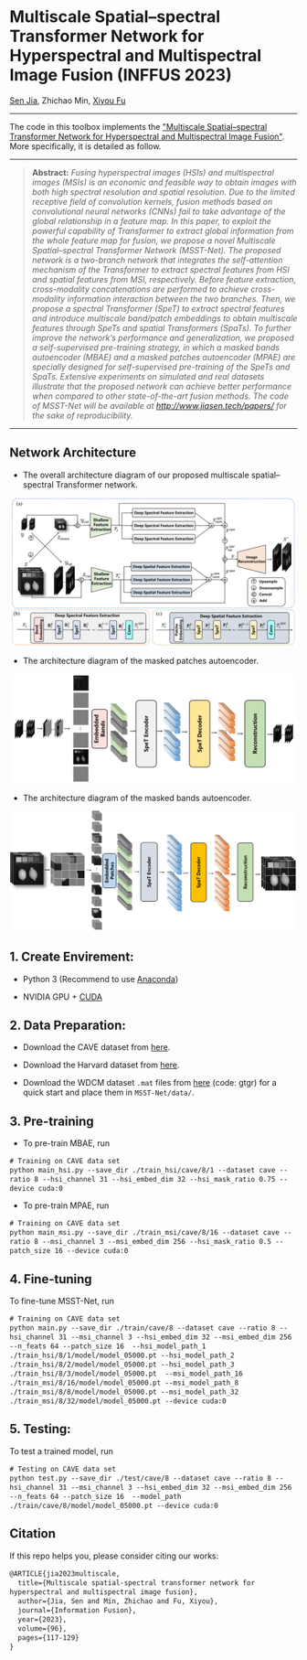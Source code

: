# Multiscale Spatial–spectral Transformer Network for Hyperspectral and Multispectral Image Fusion (INFFUS 2023)


[Sen Jia](https://scholar.google.com.hk/citations?hl=zh-CN&user=UxbDMKoAAAAJ), Zhichao Min, [Xiyou Fu](https://scholar.google.com.hk/citations?user=DFgGGCQAAAAJ&hl=zh-CN&oi=sra)

___________

The code in this toolbox implements the ["Multiscale Spatial–spectral Transformer Network for Hyperspectral and Multispectral Image Fusion"](https://www.sciencedirect.com/science/article/abs/pii/S1566253523000921). More specifically, it is detailed as follow.

<hr />

> **Abstract:** *Fusing hyperspectral images (HSIs) and multispectral images (MSIs) is an economic and feasible way to obtain images with both high spectral resolution and spatial resolution. Due to the limited receptive field of convolution kernels, fusion methods based on convolutional neural networks (CNNs) fail to take advantage
of the global relationship in a feature map. In this paper, to exploit the powerful capability of Transformer to extract global information from the whole feature map for fusion, we propose a novel Multiscale Spatial–spectral Transformer Network (MSST-Net). The proposed network is a two-branch network that integrates the self-attention mechanism of the Transformer to extract spectral features from HSI and spatial features from MSI, respectively. Before feature extraction, cross-modality concatenations are performed to achieve cross-modality information interaction between the two branches. Then, we propose a spectral Transformer (SpeT) to extract spectral features and introduce multiscale band/patch embeddings to obtain multiscale features through SpeTs and spatial Transformers (SpaTs). To further improve the network’s performance and generalization, we proposed a self-supervised pre-training strategy, in which a masked bands autoencoder (MBAE) and a masked patches autoencoder (MPAE) are specially designed for self-supervised pre-training of the SpeTs and SpaTs. Extensive experiments on simulated and real datasets illustrate that the proposed network can achieve better performance when compared to other state-of-the-art fusion methods. The code of MSST-Net will be available at http://www.jiasen.tech/papers/ for the sake of reproducibility.* 
<hr />



## Network Architecture
- The overall architecture diagram of our proposed multiscale spatial–spectral Transformer network.
<!-- ![Illustration of MSST-Net](figure/framework.png) -->
<div aligh=center witdh="200"><img src="figure/framework.png"></div>


- The architecture diagram of the masked patches autoencoder.
<!-- ![Illustration of hsi pretrain](figure/pretrain_hsi.png) -->
<img src="figure/pretrain_hsi.png" aligh=center witdh="50px">


- The architecture diagram of the masked bands autoencoder.
<!-- ![Illustration of msi pretrain](figure/pretrain_msi.png) -->
<img src="figure/pretrain_msi.png" aligh=center witdh="50px">



## 1. Create Envirement:

- Python 3 (Recommend to use [Anaconda](https://www.anaconda.com/download/#linux))

- NVIDIA GPU + [CUDA](https://developer.nvidia.com/cuda-downloads)


## 2. Data Preparation:
- Download the CAVE dataset from <a href="https://www1.cs.columbia.edu/CAVE/databases/multispectral">here</a>.

- Download the Harvard dataset from <a href="http://vision.seas.harvard.edu/hyperspec/explore.html">here</a>.

- Download the WDCM dataset `.mat` files from <a href="https://pan.baidu.com/s/13rq0Ov2tEbLrhZWY6_N8mQ">here</a> (code: gtgr) for a quick start and place them in `MSST-Net/data/`.


## 3. Pre-training
- To pre-train MBAE, run

```shell
# Training on CAVE data set
python main_hsi.py --save_dir ./train_hsi/cave/8/1 --dataset cave --ratio 8 --hsi_channel 31 --hsi_embed_dim 32 --hsi_mask_ratio 0.75 --device cuda:0
```

- To pre-train MPAE, run

```shell
# Training on CAVE data set
python main_msi.py --save_dir ./train_msi/cave/8/16 --dataset cave --ratio 8 --msi_channel 3 --msi_embed_dim 256 --hsi_mask_ratio 0.5 --patch_size 16 --device cuda:0
```

## 4. Fine-tuning
To fine-tune MSST-Net, run

```shell
# Training on CAVE data set
python main.py --save_dir ./train/cave/8 --dataset cave --ratio 8 --hsi_channel 31 --msi_channel 3 --hsi_embed_dim 32 --msi_embed_dim 256 --n_feats 64 --patch_size 16  --hsi_model_path_1 ./train_hsi/8/1/model/model_05000.pt --hsi_model_path_2 ./train_hsi/8/2/model/model_05000.pt --hsi_model_path_3 ./train_hsi/8/3/model/model_05000.pt  --msi_model_path_16 ./train_msi/8/16/model/model_05000.pt --msi_model_path_8 ./train_msi/8/8/model/model_05000.pt --msi_model_path_32 ./train_msi/8/32/model/model_05000.pt --device cuda:0
```

## 5. Testing:
To test a trained model, run 

```shell
# Testing on CAVE data set
python test.py --save_dir ./test/cave/8 --dataset cave --ratio 8 --hsi_channel 31 --msi_channel 3 --hsi_embed_dim 32 --msi_embed_dim 256 --n_feats 64 --patch_size 16  --model_path ./train/cave/8/model/model_05000.pt --device cuda:0
```

## Citation
If this repo helps you, please consider citing our works:


```
@ARTICLE{jia2023multiscale,
  title={Multiscale spatial-spectral transformer network for hyperspectral and multispectral image fusion},
  author={Jia, Sen and Min, Zhichao and Fu, Xiyou},
  journal={Information Fusion}, 
  year={2023},
  volume={96},
  pages={117-129}
}
```
